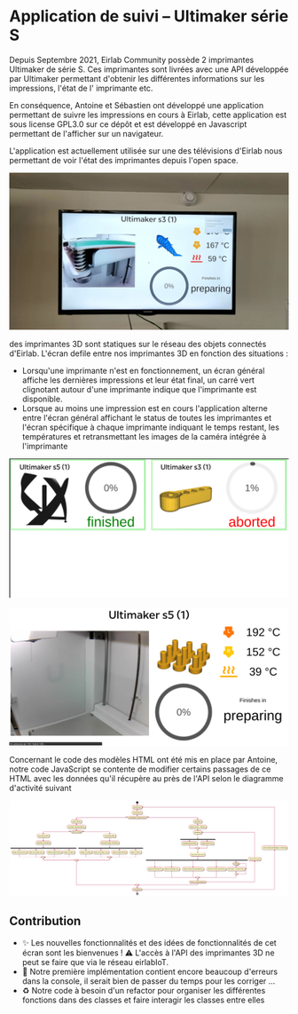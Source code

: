 # Application de suivi – Ultimaker série S

Depuis Septembre 2021, Eirlab Community possède 2 imprimantes Ultimaker de série S. Ces imprimantes sont livrées avec
une API développée par Ultimaker permettant d'obtenir les différentes informations sur les impressions, l'état de l'
imprimante etc.

En conséquence, Antoine et Sébastien ont développé une application permettant de suivre les impressions en cours à
Eirlab, cette application est sous license GPL3.0 sur ce dépôt et est développé en Javascript permettant de l'afficher
sur un navigateur.

L'application est actuellement utilisée sur une des télévisions d'Eirlab nous permettant de voir l'état des imprimantes
depuis l'open space.

![tv](docs/tv.jpg)

des imprimantes 3D sont statiques sur le réseau des objets connectés d'Eirlab. L'écran defile entre nos imprimantes 3D
en fonction des situations :

+ Lorsqu'une imprimante n'est en fonctionnement, un écran général affiche les dernières impressions et leur état final,
  un carré vert clignotant autour d'une imprimante indique que l'imprimante est disponible.
+ Lorsque au moins une impression est en cours l'application alterne entre l'écran général affichant le status de toutes
  les imprimantes et l'écran spécifique à chaque imprimante indiquant le temps restant, les températures et
  retransmettant les images de la caméra intégrée à l'imprimante

![general](docs/general.png)

![specific](docs/specific.png)

Concernant le code des modèles HTML ont été mis en place par Antoine, notre code JavaScript se contente de modifier
certains passages de ce HTML avec les données qu'il récupère au près de l'API selon le diagramme d'activité suivant

![activity](docs/activity.png)

## Contribution

+ ✨ Les nouvelles fonctionnalités et des idées de fonctionnalités de cet écran sont les bienvenues ! ⚠️ L'accès à l'API des imprimantes 3D ne peut se faire que via le réseau eirlabIoT.
+ 🐛 Notre première implémentation contient encore beaucoup d'erreurs dans la console, il serait bien de passer du temps pour les corriger ...
+ ♻️ Notre code à besoin d'un refactor pour organiser les différentes fonctions dans des classes et faire interagir les classes entre elles
